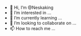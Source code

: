 - 👋 Hi, I’m @Neskaking
- 👀 I’m interested in ...
- 🌱 I’m currently learning ...
- 💞️ I’m looking to collaborate on ...
- 📫 How to reach me ...

<!---
Neskaking/Neskaking is a ✨ special ✨ repository because its `README.md` (this file) appears on your GitHub profile.
You can click the Preview link to take a look at your changes.
--->
